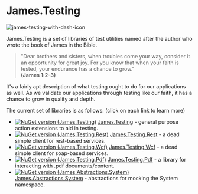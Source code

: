 James.Testing
=============
![james-testing-with-dash-icon](https://cloud.githubusercontent.com/assets/177508/8513723/ff72bf92-233b-11e5-9d30-e4b5c6faebb1.png)

James.Testing is a set of libraries of test utilities named after the author who wrote the book of James in the Bible.

>"Dear brothers and sisters, when troubles come your way, consider it an opportunity for great joy. For you know that when your faith is tested, your endurance has a chance to grow."<br>
**(James 1:2-3)**

It's a fairly apt description of what testing ought to do for our applications as well.  As we validate our applications through testing like our faith, it has a chance to grow in quality and depth.

The current set of libraries is as follows:  (click on each link to learn more)

* [![NuGet version (James.Testing)](https://img.shields.io/nuget/v/James.Testing.svg?style=flat)](https://www.nuget.org/packages/James.Testing/)
[James.Testing](../../wiki/James.Testing) - general purpose action extensions to aid in testing.
* [![NuGet version (James.Testing.Rest)](https://img.shields.io/nuget/v/James.Testing.Rest.svg?style=flat)](https://www.nuget.org/packages/James.Testing.Rest/)
[James.Testing.Rest](../../wiki/James.Testing.Rest) - a dead simple client for rest-based services.
* [![NuGet version (James.Testing.Wcf)](https://img.shields.io/nuget/v/James.Testing.Wcf.svg?style=flat)](https://www.nuget.org/packages/James.Testing.Wcf/)
[James.Testing.Wcf](../../wiki/James.Testing.Wcf) - a dead simple client for soap-based services.
* [![NuGet version (James.Testing.Pdf)](https://img.shields.io/nuget/v/James.Testing.Pdf.svg?style=flat)](https://www.nuget.org/packages/James.Testing.Pdf/)
[James.Testing.Pdf](../../wiki/James.Testing.Pdf) - a library for interacting with .pdf documents/content.
* [![NuGet version (James.Abstractions.System)](https://img.shields.io/nuget/v/James.Abstractions.System.svg?style=flat)](https://www.nuget.org/packages/James.Abstractions.System/)
[James.Abstractions.System](../../wiki/James.Abstractions.System) - abstractions for mocking the System namespace.
